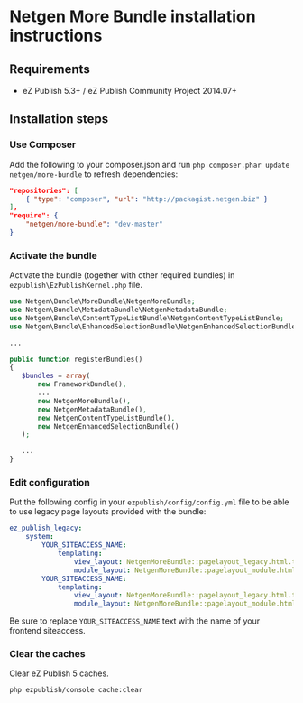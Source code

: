 Netgen More Bundle installation instructions
============================================

Requirements
------------

* eZ Publish 5.3+ / eZ Publish Community Project 2014.07+

Installation steps
------------------

### Use Composer

Add the following to your composer.json and run `php composer.phar update netgen/more-bundle` to refresh dependencies:

```json
"repositories": [
    { "type": "composer", "url": "http://packagist.netgen.biz" }
],
"require": {
    "netgen/more-bundle": "dev-master"
}
```

### Activate the bundle

Activate the bundle (together with other required bundles) in `ezpublish\EzPublishKernel.php` file.

```php
use Netgen\Bundle\MoreBundle\NetgenMoreBundle;
use Netgen\Bundle\MetadataBundle\NetgenMetadataBundle;
use Netgen\Bundle\ContentTypeListBundle\NetgenContentTypeListBundle;
use Netgen\Bundle\EnhancedSelectionBundle\NetgenEnhancedSelectionBundle;

...

public function registerBundles()
{
   $bundles = array(
       new FrameworkBundle(),
       ...
       new NetgenMoreBundle(),
       new NetgenMetadataBundle(),
       new NetgenContentTypeListBundle(),
       new NetgenEnhancedSelectionBundle()
   );

   ...
}
```

### Edit configuration

Put the following config in your `ezpublish/config/config.yml` file to be able to use legacy page layouts provided with the bundle:

```yml
ez_publish_legacy:
    system:
        YOUR_SITEACCESS_NAME:
            templating:
                view_layout: NetgenMoreBundle::pagelayout_legacy.html.twig
                module_layout: NetgenMoreBundle::pagelayout_module.html.twig
        YOUR_SITEACCESS_NAME:
            templating:
                view_layout: NetgenMoreBundle::pagelayout_legacy.html.twig
                module_layout: NetgenMoreBundle::pagelayout_module.html.twig
```

Be sure to replace `YOUR_SITEACCESS_NAME` text with the name of your frontend siteaccess.

### Clear the caches

Clear eZ Publish 5 caches.

```bash
php ezpublish/console cache:clear
```

